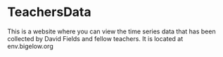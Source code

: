 # TeachersData

This is a website where you can view the time series data that has been collected by David Fields and fellow teachers. It is located at env.bigelow.org
